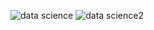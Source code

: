 ![data science](https://github.com/yutong-2023/Introduction-to-data-science/assets/144672418/caa27f3f-ed82-449a-ae23-fc23454da461)
![data science2](https://github.com/yutong-2023/Introduction-to-data-science/assets/144672418/5a911469-4f5f-49d2-ba0b-753d2052dda5)
